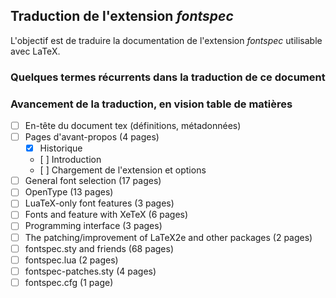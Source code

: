 ## Traduction de l'extension *fontspec*

L'objectif est de traduire la documentation de l'extension *fontspec* utilisable avec LaTeX.

### Quelques termes récurrents dans la traduction de ce document

### Avancement de la traduction, en vision table de matières
- [ ] En-tête du document tex (définitions, métadonnées)
- [ ] Pages d'avant-propos (4 pages)
  - [x] Historique
  - [ ] Introduction
  - [ ] Chargement de l'extension et options
- [ ] General font selection (17 pages)
- [ ] OpenType (13 pages)
- [ ] LuaTeX-only font features (3 pages)
- [ ] Fonts and feature with XeTeX (6 pages)
- [ ] Programming interface (3 pages)
- [ ] The patching/improvement of LaTeX2e and other packages (2 pages)
- [ ] fontspec.sty and friends (68 pages)
- [ ] fontspec.lua (2 pages)
- [ ] fontspec-patches.sty (4 pages) 
- [ ] fontspec.cfg (1 page)
